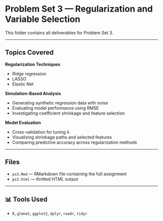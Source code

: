 # Problem Set 3 — Regularization and Variable Selection

This folder contains all deliverables for Problem Set 3.

---

## Topics Covered

**Regularization Techniques**  
- Ridge regression  
- LASSO  
- Elastic Net

**Simulation-Based Analysis**  
- Generating synthetic regression data with noise  
- Evaluating model performance using RMSE  
- Investigating coefficient shrinkage and feature selection

**Model Evaluation**  
- Cross-validation for tuning λ  
- Visualizing shrinkage paths and selected features  
- Comparing predictive accuracy across regularization methods

---

## Files

- `ps3.Rmd` — RMarkdown file containing the full assignment 
- `ps3.html` — Knitted HTML output

---

## 📊 Tools Used

- `R`, `glmnet`, `ggplot2`, `dplyr`, `readr`, `tidyr`


